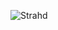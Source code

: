 ![Strahd](https://static.wikia.nocookie.net/villains/images/4/40/Strahdpic.png/revision/latest?cb=20230409014651)
